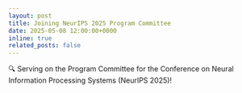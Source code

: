 ```yaml
---
layout: post
title: Joining NeurIPS 2025 Program Committee
date: 2025-05-08 12:00:00+0000
inline: true
related_posts: false
---
```


🔍 Serving on the Program Committee for the Conference on Neural Information Processing Systems (NeurIPS 2025)!